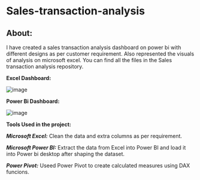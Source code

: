 # Sales-transaction-analysis
## About:

I have created a sales transaction analysis dashboard on power bi with different designs as per customer requirement.
Also represented the visuals of analysis on microsoft excel.
You can find all the files in the Sales transaction analysis repository.

**Excel Dashboard:**

![image](https://user-images.githubusercontent.com/92555446/182907820-c97f471f-ffd2-4a7b-8173-30ac555b379b.png)

**Power Bi Dashboard:**

![image](https://user-images.githubusercontent.com/92555446/182911472-96c01ca8-6d92-4209-a9dd-5c88f9aeb0a1.png)

**Tools Used in the project:**

**_Microsoft Excel:_** Clean the data and extra columns as per requirement.

**_Microsoft Power BI:_** Extract the data from Excel into Power BI and load it into Power bi desktop after shaping the dataset.

**_Power Pivot:_** Useed Power Pivot to create calculated measures using DAX funcions.
